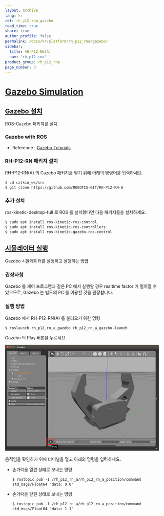 ```yaml
---
layout: archive
lang: kr
ref: rh_p12_rna_gazebo
read_time: true
share: true
author_profile: false
permalink: /docs/kr/platform/rh_p12_rna/gazebo/
sidebar:
  title: RH-P12-RN(A)
  nav: "rh_p12_rna"
product_group: rh_p12_rna
page_number: 3
---
```


<div style="counter-reset: h1 6"></div>

# [Gazebo Simulation](gazebo-simulation)

## [Gazebo 설치](#gazebo-설치)
ROS-Gazebo 패키지를 설치.

### Gazebo with ROS
- Reference : [Gazebo Tutorials](http://gazebosim.org/tutorials?cat=connect_ros)

### RH-P12-RN 패키지 설치
RH-P12-RN(A) 의 Gazebo 패키지를 받기 위해 아래의 명령어를 입력하세요.

```
$ cd catkin_ws/src
$ git clone https://github.com/ROBOTIS-GIT/RH-P12-RN-A
```

### 추가 설치
ros-kinetic-desktop-full 로 ROS 를 설치했다면 다음 패키지들을 설치하세요.

```
$ sudo apt install ros-kinetic-ros-control
$ sudo apt install ros-kinetic-ros-controllers
$ sudo apt install ros-kinetic-gazebo-ros-control
```

## [시뮬레이터 실행](시뮬레이터-실행)
Gazebo 시뮬레이터를 설정하고 실행하는 방법

### 권장사항
Gazebo 를 제어 프로그램과 같은 PC 에서 실행할 경우 realtime factor 가 떨어질 수 있으므로, Gazebo 는 별도의 PC 를 이용할 것을 권장합니다.

### 실행 방법
Gazebo 에서 RH-P12-RN(A) 를 불러오기 위한 명령

```
$ roslaunch rh_p12_rn_a_gazebo rh_p12_rn_a_gazebo.launch
```

Gazebo 의 Play 버튼을 누르세요. 

![](/assets/images/platform/rh_p12_rn/gazebo_play_button.png)  

움직임을 확인하기 위해 터미널을 열고 아래의 명령을 입력하세요.  

- 손가락을 열린 상태로 보내는 명령

  ```
  $ rostopic pub -1 /rh_p12_rn_a/rh_p12_rn_a_position/command std_msgs/Float64 "data: 0.0"
  ```

- 손가락을 닫힌 상태로 보내는 명령

  ```
  $ rostopic pub -1 /rh_p12_rn_a/rh_p12_rn_a_position/command std_msgs/Float64 "data: 1.1"
  ```
